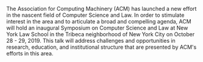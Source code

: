 The Association for Computing Machinery (ACM) has launched a new effort in the nascent field of Computer Science and Law.  In order to stimulate interest in the area and to articulate a broad and compelling agenda, ACM will hold an inaugural Symposium on Computer Science and Law at New York Law School in the Tribeca neighborhood of New York City on October 28 - 29, 2019.  This talk will address challenges and opportunities in research, education, and institutional structure that are presented by ACM's efforts in this area.
